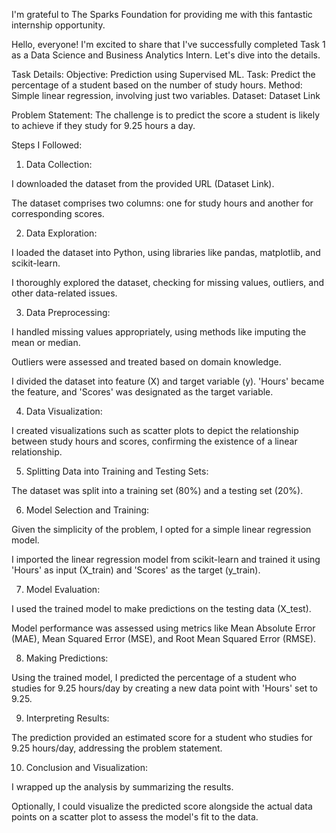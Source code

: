 I'm grateful to The Sparks Foundation for providing me with this fantastic internship opportunity.

Hello, everyone! I'm excited to share that I've successfully completed Task 1 as a Data Science and Business Analytics Intern. Let's dive into the details.

Task Details: Objective: Prediction using Supervised ML. Task: Predict the percentage of a student based on the number of study hours. Method: Simple linear regression, involving just two variables. Dataset: Dataset Link

Problem Statement: The challenge is to predict the score a student is likely to achieve if they study for 9.25 hours a day.

Steps I Followed:

1. Data Collection:

I downloaded the dataset from the provided URL (Dataset Link).

The dataset comprises two columns: one for study hours and another for corresponding scores.

2. Data Exploration:

I loaded the dataset into Python, using libraries like pandas, matplotlib, and scikit-learn.

I thoroughly explored the dataset, checking for missing values, outliers, and other data-related issues.

3. Data Preprocessing:

I handled missing values appropriately, using methods like imputing the mean or median.

Outliers were assessed and treated based on domain knowledge.

I divided the dataset into feature (X) and target variable (y). 'Hours' became the feature, and 'Scores' was designated as the target variable.

4. Data Visualization:

I created visualizations such as scatter plots to depict the relationship between study hours and scores, confirming the existence of a linear relationship.

5. Splitting Data into Training and Testing Sets:

The dataset was split into a training set (80%) and a testing set (20%).

6. Model Selection and Training:

Given the simplicity of the problem, I opted for a simple linear regression model.

I imported the linear regression model from scikit-learn and trained it using 'Hours' as input (X_train) and 'Scores' as the target (y_train).

7. Model Evaluation:

I used the trained model to make predictions on the testing data (X_test).

Model performance was assessed using metrics like Mean Absolute Error (MAE), Mean Squared Error (MSE), and Root Mean Squared Error (RMSE).

8. Making Predictions:

Using the trained model, I predicted the percentage of a student who studies for 9.25 hours/day by creating a new data point with 'Hours' set to 9.25.

9. Interpreting Results:

The prediction provided an estimated score for a student who studies for 9.25 hours/day, addressing the problem statement.

10. Conclusion and Visualization:

I wrapped up the analysis by summarizing the results.

Optionally, I could visualize the predicted score alongside the actual data points on a scatter plot to assess the model's fit to the data.

